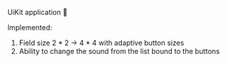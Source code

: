 UiKit application 🙂

Implemented:
1) Field size 2 * 2 -> 4 * 4 with adaptive button sizes
2) Ability to change the sound from the list bound to the buttons
